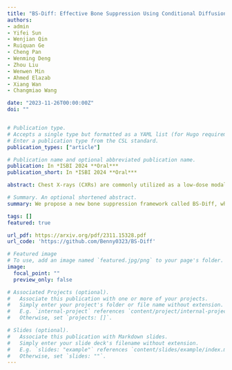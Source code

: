 ```yaml
---
title: "BS-Diff: Effective Bone Suppression Using Conditional Diffusion Models from Chest X-Ray Images"
authors:
- admin
- Yifei Sun
- Wenjian Qin
- Ruiquan Ge
- Cheng Pan
- Wenming Deng
- Zhou Liu
- Wenwen Min
- Ahmed Elazab
- Xiang Wan
- Changmiao Wang

date: "2023-11-26T00:00:00Z"
doi: ""


# Publication type.
# Accepts a single type but formatted as a YAML list (for Hugo requirements).
# Enter a publication type from the CSL standard.
publication_types: ["article"]

# Publication name and optional abbreviated publication name.
publication: In *ISBI 2024 **Oral***
publication_short: In *ISBI 2024 **Oral***

abstract: Chest X-rays (CXRs) are commonly utilized as a low-dose modality for lung screening. Nonetheless, the efficacy of CXRs is somewhat impeded, given that approximately 75% of the lung area overlaps with bone, which in turn hampers the detection and diagnosis of diseases. As a remedial measure, bone suppression techniques have been introduced. The current dual-energy subtraction imaging technique in the clinic requires costly equipment and subjects being exposed to high radiation. To circumvent these issues, deep learning-based image generation algorithms have been proposed. However, existing methods fall short in terms of producing high-quality images and capturing texture details, particularly with pulmonary vessels. To address these issues, this paper proposes a new bone suppression framework, termed BS-Diff, that comprises a conditional diffusion model equipped with a U-Net architecture and a simple enhancement module to incorporate an autoencoder. Our proposed network cannot only generate soft tissue images with a high bone suppression rate but also possesses the capability to capture fine image details. Additionally, we compiled the largest dataset since 2010, including data from 120 patients with high-definition, high-resolution paired CXRs and soft tissue images collected by our affiliated hospital. Extensive experiments, comparative analyses, ablation studies, and clinical evaluations indicate that the proposed BS-Diff outperforms several bone-suppression models across multiple metrics.

# Summary. An optional shortened abstract.
summary: We propose a new bone suppression framework called BS-Diff, which utilizes a conditional diffusion model and a U-Net architecture to generate high-quality soft tissue images with high bone suppression rates.

tags: []
featured: true

url_pdf: https://arxiv.org/pdf/2311.15328.pdf
url_code: 'https://github.com/Benny0323/BS-Diff'

# Featured image
# To use, add an image named `featured.jpg/png` to your page's folder. 
image:
  focal_point: ""
  preview_only: false

# Associated Projects (optional).
#   Associate this publication with one or more of your projects.
#   Simply enter your project's folder or file name without extension.
#   E.g. `internal-project` references `content/project/internal-project/index.md`.
#   Otherwise, set `projects: []`.

# Slides (optional).
#   Associate this publication with Markdown slides.
#   Simply enter your slide deck's filename without extension.
#   E.g. `slides: "example"` references `content/slides/example/index.md`.
#   Otherwise, set `slides: ""`.
---
```

